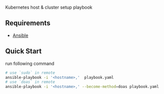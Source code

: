 Kubernetes host & cluster setup playbook

## Requirements

- [Ansible](https://www.ansible.com/)

## Quick Start

run following command

```bash
# use `sudo` in remote
ansible-playbook -i '<hostname>,'  playbook.yaml
# use `doas` in remote
ansible-playbook -i '<hostname>,' --become-method=doas playbook.yaml
```
